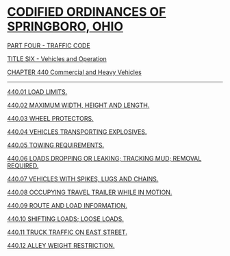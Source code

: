 [CODIFIED ORDINANCES OF SPRINGBORO, OHIO](index.html)
=====================================================

[PART FOUR - TRAFFIC CODE](1b19a412.html)

[TITLE SIX - Vehicles and Operation](1ecba412.html)

[CHAPTER 440 Commercial and Heavy Vehicles](2531a412.html)

* * * * *

[440.01 LOAD LIMITS.](254aa412.html)

[440.02 MAXIMUM WIDTH, HEIGHT AND LENGTH.](255ca412.html)

[440.03 WHEEL PROTECTORS.](2580a412.html)

[440.04 VEHICLES TRANSPORTING EXPLOSIVES.](2585a412.html)

[440.05 TOWING REQUIREMENTS.](258da412.html)

[440.06 LOADS DROPPING OR LEAKING; TRACKING MUD; REMOVAL
REQUIRED.](259ba412.html)

[440.07 VEHICLES WITH SPIKES, LUGS AND CHAINS.](25a8a412.html)

[440.08 OCCUPYING TRAVEL TRAILER WHILE IN MOTION.](25aea412.html)

[440.09 ROUTE AND LOAD INFORMATION.](25b4a412.html)

[440.10 SHIFTING LOADS; LOOSE LOADS.](25b9a412.html)

[440.11 TRUCK TRAFFIC ON EAST STREET.](25c0a412.html)

[440.12 ALLEY WEIGHT RESTRICTION.](25caa412.html)
